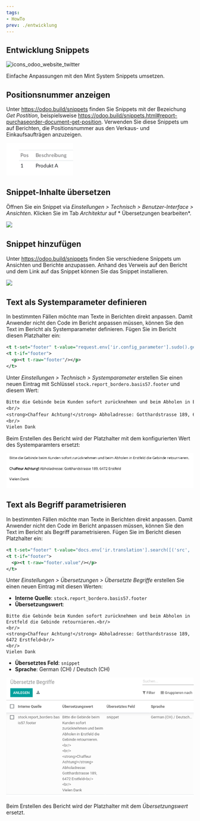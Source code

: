 ```yaml
---
tags:
- HowTo
prev: ./entwicklung
---
```

## Entwicklung Snippets
![icons_odoo_website_twitter](assets/icons_odoo_website_twitter.png)

Einfache Anpassungen mit den Mint System Snippets umsetzen.

## Positionsnummer anzeigen

Unter <https://odoo.build/snippets> finden Sie Snippets mit der Bezeichung *Get Postition*, beispielsweise <https://odoo.build/snippets.html#report-purchaseorder-document-get-position>. Verwenden Sie diese Snippets um auf Berichten, die Positionsnummer aus den Verkaus- und Einkaufsaufträgen anzuzeigen.

![](assets/Snippets%20Positionsnummer%20anzeigen.png)

## Snippet-Inhalte übersetzen

Öffnen Sie ein Snippet via *Einstellungen > Technisch > Benutzer-Interface > Ansichten*. Klicken Sie im Tab *Architektur* auf * Übersetzungen bearbeiten*.

![](assets/Snippet%20Übersetzung.png)

## Snippet hinzufügen

Unter <https://odoo.build/snippets> finden Sie verschiedene Snippets um Ansichten und Berichte anzupassen. Anhand des Verweis auf den Bericht und dem Link auf das Snippet können Sie das Snippet installieren.

![](assets/Entwicklung%20Snippet%20hinzufügen.gif)

## Text als Systemparameter definieren

In bestimmten Fällen möchte man Texte in Berichten direkt anpassen. Damit Anwender nicht den Code im Bericht anpassen müssen, können Sie den Text im Bericht als Systemparameter definieren. Fügen Sie im Bericht diesen Platzhalter ein:

```xml
<t t-set="footer" t-value="request.env['ir.config_parameter'].sudo().get_param('stock.report_bordero.basis57.footer')"/>
<t t-if="footer">
  <p><t t-raw="footer"/></p>
</t>
```

Unter *Einstellungen > Technisch > Systemparameter* erstellen Sie einen neuen Eintrag mit Schlüssel `stock.report_bordero.basis57.footer` und diesem Wert:

```txt
Bitte die Gebinde beim Kunden sofort zurücknehmen und beim Abholen in Erstfeld die Gebinde retournieren.<br/>
<br/>
<strong>Chaffeur Achtung!</strong> Abholadresse: Gotthardstrasse 189, 6472 Erstfeld<br/>
<br/>
Vielen Dank
```

Beim Erstellen des Bericht wird der Platzhalter mit dem konfigurierten Wert des Systemparamters ersetzt:

![](assets/Entwicklung%20Snippets%20Bericht%20mit%20Systemparameter.png)

## Text als Begriff parametrisieren

In bestimmten Fällen möchte man Texte in Berichten direkt anpassen. Damit Anwender nicht den Code im Bericht anpassen müssen, können Sie den Text im Bericht als Begriff parametrisieren. Fügen Sie im Bericht diesen Platzhalter ein:

```xml
<t t-set="footer" t-value="docs.env['ir.translation'].search([('src', '=', 'stock.report_bordero.basis57.footer')], limit=1)"/>
<t t-if="footer">
  <p><t t-raw="footer.value"/></p>
</t>
```

Unter *Einstellungen > Übersetzungen > Übersetzte Begriffe* erstellen Sie einen neuen Eintrag mit diesen Werten:

* **Interne Quelle**: `stock.report_bordero.basis57.footer`
* **Übersetzungswert**:

```text
Bitte die Gebinde beim Kunden sofort zurücknehmen und beim Abholen in Erstfeld die Gebinde retournieren.<br/>
<br/>
<strong>Chaffeur Achtung!</strong> Abholadresse: Gotthardstrasse 189, 6472 Erstfeld<br/>
<br/>
Vielen Dank
```

* **Übersetztes Feld**: `snippet`
* **Sprache**: German (CH) / Deutsch (CH)

![](assets/Entwicklung%20Snippets%20Begriff.png)

Beim Erstellen des Bericht wird der Platzhalter mit dem *Übersetzungswert* ersetzt.